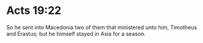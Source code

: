# Acts 19:22

So he sent into Macedonia two of them that ministered unto him, Timotheus and Erastus; but he himself stayed in Asia for a season.